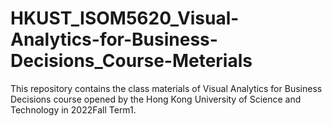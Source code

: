 # HKUST_ISOM5620_Visual-Analytics-for-Business-Decisions_Course-Meterials
This repository contains the class materials of Visual Analytics for Business Decisions course opened by the Hong Kong University of Science and Technology in 2022Fall Term1.
